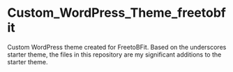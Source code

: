 # Custom_WordPress_Theme_freetobfit
Custom WordPress theme created for FreetoBFit. Based on the underscores starter theme, the files in this repository are my significant additions to the starter theme.
